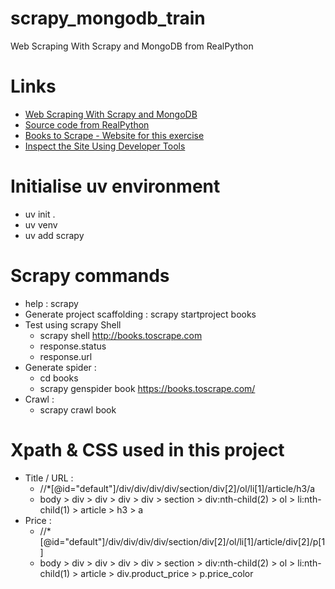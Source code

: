 # scrapy_mongodb_train
Web Scraping With Scrapy and MongoDB from RealPython

# Links
- [Web Scraping With Scrapy and MongoDB](https://realpython.com/web-scraping-with-scrapy-and-mongodb/?utm_source=notification_summary&utm_medium=email&utm_campaign=2024-08-29)
- [Source code from RealPython](https://github.com/realpython/materials/tree/master/web-scraping-with-scrapy-and-mongodb/)
- [Books to Scrape - Website for this exercise](https://books.toscrape.com)
- [Inspect the Site Using Developer Tools](https://realpython.com/beautiful-soup-web-scraper-python/#inspect-the-site-using-developer-tools)

# Initialise uv environment
- uv init .
- uv venv
- uv add scrapy

# Scrapy commands
- help : scrapy
- Generate project scaffolding : scrapy startproject books
- Test using scrapy Shell
    - scrapy shell http://books.toscrape.com
    - response.status
    - response.url
- Generate spider : 
    - cd books
    - scrapy genspider book https://books.toscrape.com/
- Crawl :
    - scrapy crawl book

# Xpath & CSS used in this project 
- Title / URL : 
    - //*[@id="default"]/div/div/div/div/section/div[2]/ol/li[1]/article/h3/a
    - body > div > div > div > div > section > div:nth-child(2) > ol > li:nth-child(1) > article > h3 > a
- Price :
    - //*[@id="default"]/div/div/div/div/section/div[2]/ol/li[1]/article/div[2]/p[1]
    - body > div > div > div > div > section > div:nth-child(2) > ol > li:nth-child(1) > article > div.product_price > p.price_color